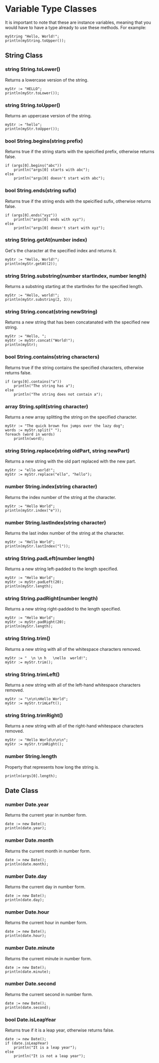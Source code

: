 # Variable Type Classes
It is important to note that these are instance variables, meaning
that you would have to have a type already to use these methods.
For example:
```
myString "Hello, World!";
println(myString.toUpper());
```

## String Class

### string String.toLower()
Returns a lowercase version of the string.
```
myStr := "HELLO";
println(myStr.toLower());
```

### string String.toUpper()
Returns an uppercase version of the string.
```
myStr := "hello";
println(myStr.toUpper());
```

### bool String.begins(string prefix)
Returns true if the string starts with the speicified prefix, otherwise returns false.
```
if (args[0].begins("abc"))
	println("args[0] starts with abc");
else
	println("args[0] doesn't start with abc");
```

### bool String.ends(string sufix)
Returns true if the string ends with the speicified sufix, otherwise returns false.
```
if (args[0].ends("xyz"))
	println("args[0] ends with xyz");
else
	println("args[0] doesn't start with xyz");
```

### string String.getAt(number index)
Get's the character at the specified index and returns it.
```
myStr := "Hello, World!";
println(myStr.getAt(2));
```

### string String.substring(number startIndex, number length)
Returns a substring starting at the startIndex for the specified length.
```
myStr := "Hello, world!";
println(myStr.substring(2, 3));
```

### string String.concat(string newString)
Returns a new string that has been concatanated with the specified new string.
```
myStr := "Hello, ";
myStr := myStr.concat("World!");
println(myStr);
```

### bool String.contains(string characters)
Returns true if the string contains the specified characters, otherwise returns false.
```
if (args[0].contains("a"))
	println("The string has a");
else
	println("The string does not contain a");
```

### array String.split(string character)
Returns a new array splitting the string on the specified character.
```
myStr := "The quick brown fox jumps over the lazy dog";
words := myStr.split(" ");
foreach (word in words)
	println(word);
```

### string String.replace(string oldPart, string newPart)
Returns a new string with the old part replaced with the new part.
```
myStr := "ello world!";
myStr := myStr.replace("ello", "hello");
```

### number String.index(string character)
Returns the index number of the string at the character.
```
myStr := "Hello World";
println(myStr.index("e"));
```

### number String.lastIndex(string character)
Returns the last index number of the string at the character.
```
myStr := "Hello World";
println(myStr.lastIndex("l"));
```

### string String.padLeft(number length)
Returns a new string left-padded to the length specified.
```
myStr := "Hello World";
myStr := myStr.padLeft(20);
println(myStr.length);
```

### string String.padRight(number length)
Returns a new string right-padded to the length specified.
```
myStr := "Hello World";
myStr := myStr.padRight(20);
println(myStr.length);
```

### string String.trim()
Returns a new string with all of the whitespace characters removed.
```
myStr := "  \n \n h   \nello  world!";
myStr := myStr.trim();
```

### string String.trimLeft()
Returns a new string with all of the left-hand whitespace characters removed.
```
myStr := "\n\n\nHello World";
myStr := myStr.trimLeft();
```

### string String.trimRight()
Returns a new string with all of the right-hand whitespace characters removed.
```
myStr := "Hello World\n\n\n";
myStr := myStr.trimRight();
```

### number String.length
Property that represents how long the string is.
```
println(args[0].length);
```

## Date Class

### number Date.year
Returns the current year in number form.
```
date := new Date();
println(date.year);
```

### number Date.month
Returns the current month in number form.
```
date := new Date();
println(date.month);
```

### number Date.day
Returns the current day in number form.
```
date := new Date();
println(date.day);
```

### number Date.hour
Returns the current hour in number form.
```
date := new Date();
println(date.hour);
```

### number Date.minute
Returns the current minute in number form.
```
date := new Date();
println(date.minute);
```

### number Date.second
Returns the current second in number form.
```
date := new Date();
println(date.second);
```

### bool Date.isLeapYear
Returns true if it is a leap year, otherwise returns false.
```
date := new Date();
if (date.isLeapYear)
	println("It is a leap year");
else
	println("It is not a leap year");
```
